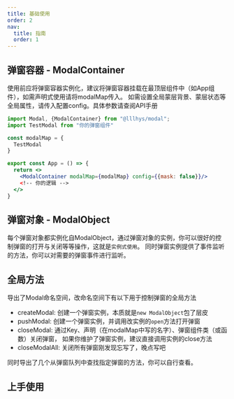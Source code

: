 ```yaml
---
title: 基础使用
order: 2
nav:
  title: 指南
  order: 1
---
```


## 弹窗容器 - ModalContainer

使用前应将弹窗容器实例化，建议将弹窗容器挂载在最顶层组件中（如App组件），如需声明式使用请将modalMap传入。 如需设置全局蒙层背景、蒙层状态等全局属性，请传入配置config。具体参数请查阅API手册

```jsx | pure
import Modal, {ModalContainer} from "@lllhys/modal";
import TestModal from "你的弹窗组件"

const modalMap = {
  TestModal
}

export const App = () => {
  return <>
    <ModalContainer modalMap={modalMap} config={{mask: false}}/>
    <!-- 你的逻辑 -->
  </>
}
```

## 弹窗对象 - ModalObject

每个弹窗对象都实例化自ModalObject，通过弹窗对象的实例，你可以很好的控制弹窗的打开与关闭等等操作，这就是`实例式使用`。
同时弹窗实例提供了事件监听的方法，你可以对需要的弹窗事件进行监听。

## 全局方法

导出了Modal命名空间，改命名空间下有以下用于控制弹窗的全局方法

  - createModal: 创建一个弹窗实例，本质就是`new ModalObject`包了层皮
  - pushModal: 创建一个弹窗实例，并调用改实例的`open`方法打开弹窗
  - closeModal: 通过Key、声明（在modalMap中写的名字）、弹窗组件类（或函数）关闭弹窗， 如果你维护了弹窗实例，建议直接调用实例的close方法
  - closeModalAll: 关闭所有弹窗<Badge>刚发现忘写了，晚点写吧</Badge>

同时导出了几个从弹窗队列中查找指定弹窗的方法，你可以自行查看。

## 上手使用


